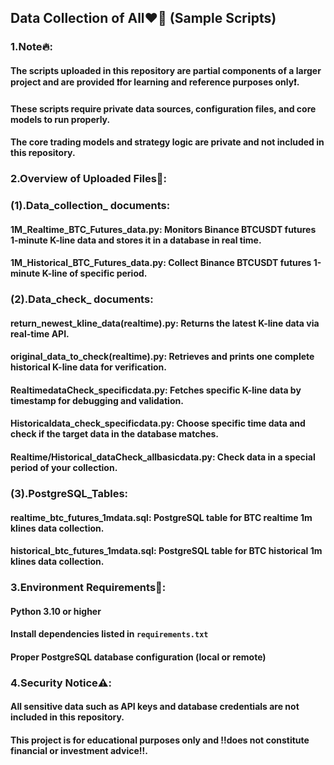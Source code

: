 ## Data Collection of All❤️‍🔥 (Sample Scripts)  

### 1.Note🔥:   

#### The scripts uploaded in this repository are partial components of a larger project and are provided **❗️for learning and reference purposes only❗️**.   

#### These scripts require private data sources, configuration files, and core models to run properly.  

#### The core trading models and strategy logic are private and not included in this repository.  

### 2.Overview of Uploaded Files👀:    

### (1).Data_collection_ documents:  

#### 1M_Realtime_BTC_Futures_data.py: Monitors Binance BTCUSDT futures 1-minute K-line data and stores it in a database in real time. 

#### 1M_Historical_BTC_Futures_data.py: Collect Binance BTCUSDT futures 1-minute K-line of specific period.

### (2).Data_check_ documents:  

#### return_newest_kline_data(realtime).py: Returns the latest K-line data via real-time API.    

#### original_data_to_check(realtime).py: Retrieves and prints one complete historical K-line data for verification.  

#### RealtimedataCheck_specificdata.py: Fetches specific K-line data by timestamp for debugging and validation. 

#### Historicaldata_check_specificdata.py: Choose specific time data and check if the target data in the database matches.

#### Realtime/Historical_dataCheck_allbasicdata.py: Check data in a special period of your collection.

### (3).PostgreSQL_Tables:  

#### realtime_btc_futures_1mdata.sql: PostgreSQL table for BTC realtime 1m klines data collection.  

#### historical_btc_futures_1mdata.sql: PostgreSQL table for BTC historical 1m klines data collection.


### 3.Environment Requirements👾: 

#### Python 3.10 or higher  

#### Install dependencies listed in `requirements.txt`   

#### Proper PostgreSQL database configuration (local or remote)

### 4.Security Notice⚠️:  

#### All sensitive data such as API keys and database credentials are **not included** in this repository.  

#### This project is for educational purposes only and **‼️does not constitute financial or investment advice‼️**.
